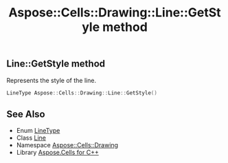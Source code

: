 ﻿---
title: Aspose::Cells::Drawing::Line::GetStyle method
linktitle: GetStyle
second_title: Aspose.Cells for C++ API Reference
description: 'Aspose::Cells::Drawing::Line::GetStyle method. Represents the style of the line in C++.'
type: docs
weight: 3200
url: /cpp/aspose.cells.drawing/line/getstyle/
---
## Line::GetStyle method


Represents the style of the line.

```cpp
LineType Aspose::Cells::Drawing::Line::GetStyle()
```

## See Also

* Enum [LineType](../../linetype/)
* Class [Line](../)
* Namespace [Aspose::Cells::Drawing](../../)
* Library [Aspose.Cells for C++](../../../)
